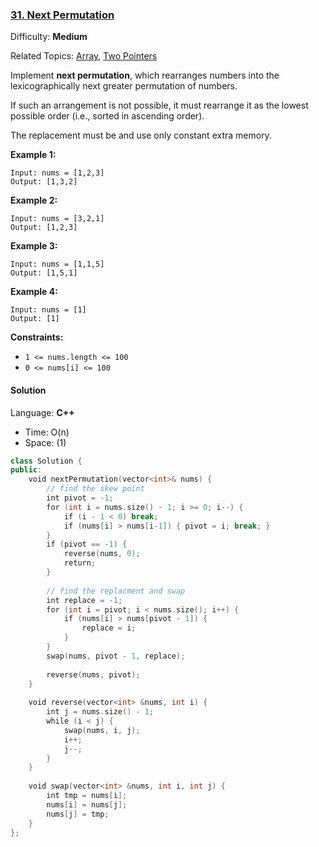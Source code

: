 ### [31\. Next Permutation](https://leetcode.com/problems/next-permutation/)

Difficulty: **Medium**

Related Topics: [Array](https://leetcode.com/tag/array/), [Two Pointers](https://leetcode.com/tag/two-pointers/)


Implement **next permutation**, which rearranges numbers into the lexicographically next greater permutation of numbers.

If such an arrangement is not possible, it must rearrange it as the lowest possible order (i.e., sorted in ascending order).

The replacement must be and use only constant extra memory.

**Example 1:**

```
Input: nums = [1,2,3]
Output: [1,3,2]
```

**Example 2:**

```
Input: nums = [3,2,1]
Output: [1,2,3]
```

**Example 3:**

```
Input: nums = [1,1,5]
Output: [1,5,1]
```

**Example 4:**

```
Input: nums = [1]
Output: [1]
```

**Constraints:**

*   `1 <= nums.length <= 100`
*   `0 <= nums[i] <= 100`


#### Solution

Language: **C++**

* Time: O(n)
* Space: (1)

```c++
class Solution {
public:
    void nextPermutation(vector<int>& nums) {
        // find the skew point
        int pivot = -1;
        for (int i = nums.size() - 1; i >= 0; i--) {
            if (i - 1 < 0) break;
            if (nums[i] > nums[i-1]) { pivot = i; break; }
        }
        if (pivot == -1) {
            reverse(nums, 0);
            return;
        }
        
        // find the replacment and swap
        int replace = -1;
        for (int i = pivot; i < nums.size(); i++) {
            if (nums[i] > nums[pivot - 1]) {
                replace = i;
            }
        }
        swap(nums, pivot - 1, replace);
        
        reverse(nums, pivot);
    }
    
    void reverse(vector<int> &nums, int i) {
        int j = nums.size() - 1;
        while (i < j) {
            swap(nums, i, j);
            i++;
            j--;
        }
    }
    
    void swap(vector<int> &nums, int i, int j) {
        int tmp = nums[i];
        nums[i] = nums[j];
        nums[j] = tmp;
    }
};
```